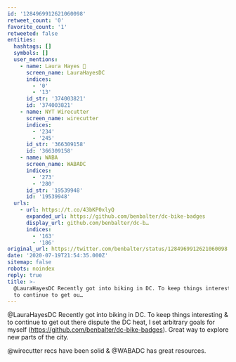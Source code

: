 ```yaml
---
id: '1284969912621060098'
retweet_count: '0'
favorite_count: '1'
retweeted: false
entities:
  hashtags: []
  symbols: []
  user_mentions:
    - name: Laura Hayes 🍣
      screen_name: LauraHayesDC
      indices:
        - '0'
        - '13'
      id_str: '374003821'
      id: '374003821'
    - name: NYT Wirecutter
      screen_name: wirecutter
      indices:
        - '234'
        - '245'
      id_str: '366309158'
      id: '366309158'
    - name: WABA
      screen_name: WABADC
      indices:
        - '273'
        - '280'
      id_str: '19539948'
      id: '19539948'
  urls:
    - url: https://t.co/43bKP0xlyQ
      expanded_url: https://github.com/benbalter/dc-bike-badges
      display_url: github.com/benbalter/dc-b…
      indices:
        - '163'
        - '186'
original_url: https://twitter.com/benbalter/status/1284969912621060098
date: '2020-07-19T21:54:35.000Z'
sitemap: false
robots: noindex
reply: true
title: >-
  @LauraHayesDC Recently got into biking in DC. To keep things interesting &amp;
  to continue to get ou…
---
```


@LauraHayesDC Recently got into biking in DC. To keep things interesting &amp; to continue to get out there dispute the DC heat, I set arbitrary goals for myself (https://github.com/benbalter/dc-bike-badges). Great way to explore new parts of the city.

@wirecutter recs have been solid &amp; @WABADC has great resources.